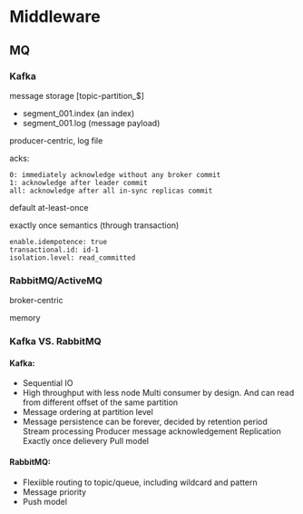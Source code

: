 # Middleware

## MQ

### Kafka

message storage \[topic-partition\_$\] 

* segment\_001.index \(an index\) 
* segment\_001.log \(message payload\)

producer-centric, log file 

acks: 

```text
0: immediately acknowledge without any broker commit 
1: acknowledge after leader commit 
all: acknowledge after all in-sync replicas commit
```

default at-least-once

exactly once semantics \(through transaction\)

```text
enable.idempotence: true
transactional.id: id-1
isolation.level: read_committed
```



### RabbitMQ/ActiveMQ

broker-centric

memory

### Kafka VS. RabbitMQ

#### Kafka: 

* Sequential IO
* High throughput with less node Multi consumer by design. And can read from different offset of the same partition
* Message ordering at partition level
* Message persistence can be forever, decided by retention period Stream processing Producer message acknowledgement Replication Exactly once delievery Pull model

#### RabbitMQ: 

* Flexiible routing to topic/queue, including wildcard and pattern 
* Message priority 
* Push model

